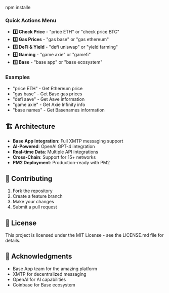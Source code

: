npm installe

### Quick Actions Menu
- **1️⃣ Check Price** - "price ETH" or "check price BTC"
- **2️⃣ Gas Prices** - "gas base" or "gas ethereum"
- **3️⃣ DeFi & Yield** - "defi uniswap" or "yield farming"
- **4️⃣ Gaming** - "game axie" or "gamefi"
- **5️⃣ Base** - "base app" or "base ecosystem"

### Examples
- "price ETH" - Get Ethereum price
- "gas base" - Get Base gas prices
- "defi aave" - Get Aave information
- "game axie" - Get Axie Infinity info
- "base names" - Get Basenames information

## 🏗️ Architecture

- **Base App Integration**: Full XMTP messaging support
- **AI-Powered**: OpenAI GPT-4 integration
- **Real-time Data**: Multiple API integrations
- **Cross-Chain**: Support for 15+ networks
- **PM2 Deployment**: Production-ready with PM2

## 🤝 Contributing

1. Fork the repository
2. Create a feature branch
3. Make your changes
4. Submit a pull request

## 📄 License

This project is licensed under the MIT License - see the LICENSE.md file for details.

## 🙏 Acknowledgments

- Base App team for the amazing platform
- XMTP for decentralized messaging
- OpenAI for AI capabilities
- Coinbase for Base ecosystem
